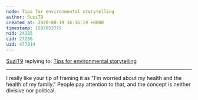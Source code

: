 ```yaml
---
node: Tips for environmental storytelling
author: SuziT9
created_at: 2020-08-19 16:16:19 +0000
timestamp: 1597853779
nid: 24285
cid: 27256
uid: 477814
---
```




[SuziT9](../profile/SuziT9) replying to: [Tips for environmental storytelling](../notes/joyofsoy/08-07-2020/tips-for-environmental-storytelling)

----
I really like your tip of framing it as "I'm worried about my health and the health of my family." People pay attention to that, and the concept is neither divisive nor political.